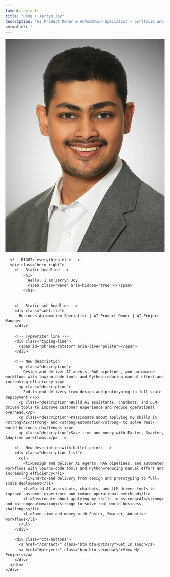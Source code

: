 ```yaml
---
layout: default
title: "Home • Jerryn Joy"
description: "AI Product Owner & Automation Specialist — portfolio and contact."
permalink: /
---
```


<section id="home" class="hero">
  <div class="container">
    <div class="hero-content">
      <!-- LEFT: photo only -->
      <div class="hero-left">
        <img
          src="/assets/images/joy_jerryn_cheenical_photo.webp"
          alt="Jerryn Joy"
          class="profile-avatar"
        />
      </div>

      <!-- RIGHT: everything else -->
      <div class="hero-right">
        <!-- Static headline -->
            <h1>
              Hello, I am Jerryn Joy
              <span class="wave" aria-hidden="true">👋</span>
            </h1>


        <!-- Static sub-headline -->
        <div class="subtitle">
          Business Automation Specialist | AI Product Owner | AI Project Manager
        </div>

        <!-- Typewriter line -->
        <div class="typing-line">
          <span id="phrase-rotator" aria-live="polite"></span>
        </div> 

        <!-- New description
          <p class="description">
            Design and deliver AI agents, RAG pipelines, and automated workflows with low/no-code tools and Python—reducing manual effort and increasing efficiency </p> 
          <p class="description">
            End-to-end delivery from design and prototyping to full-scale deployment.</p>
          <p class="description">Build AI assistants, chatbots, and LLM-driven tools to improve customer experience and reduce operational overhead.</p>
          <p class="description">Passionate about applying my skills in <strong>AI</strong> and <strong>automation</strong> to solve real-world business challenges.</p>
          <p class="description">Save time and money with Faster, Smarter, Adaptive workflows.</p> -->

        <!-- New description with bullet points -->
        <div class="description-list">
          <ul>
            <li>Design and deliver AI agents, RAG pipelines, and automated workflows with low/no-code tools and Python—reducing manual effort and increasing efficiency</li>
            <li>End-to-end delivery from design and prototyping to full-scale deployment</li>
            <li>Build AI assistants, chatbots, and LLM-driven tools to improve customer experience and reduce operational overhead</li>
            <li>Passionate about applying my skills in <strong>AI</strong> and <strong>automation</strong> to solve real-world business challenges</li>
            <li>Save time and money with Faster, Smarter, Adaptive workflows</li>
          </ul>
        </div>

        <div class="cta-buttons">
          <a href="/contact/" class="btn btn-primary">Get In Touch</a>
          <a href="#projects" class="btn btn-secondary">View My Projects</a>
        </div>
      </div>
    </div>
  </div>
</section>
